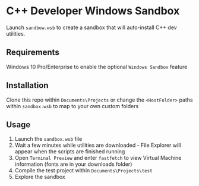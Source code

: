 # C++ Developer Windows Sandbox

Launch `sandbow.wsb` to create a sandbox that will auto-install C++ dev utilities.

## Requirements

Windows 10 Pro/Enterprise to enable the optional `Windows Sandbox` feature

## Installation

Clone this repo within `Documents\Projects` or change the `<HostFolder>` paths within `sandbox.wsb` to map to your own custom folders

## Usage

1) Launch the `sandbox.wsb` file
2) Wait a few minutes while utilities are downloaded - File Explorer will appear when the scripts are finished running
3) Open `Terminal Preview` and enter `fastfetch` to view Virtual Machine information (fonts are in your downloads folder)
4) Compile the test project within `Documents\Projects\test`
5) Explore the sandbox
